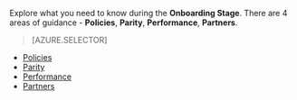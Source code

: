 Explore what you need to know during the **Onboarding Stage**. There are 4 areas of guidance - **Policies**, **Parity**, **Performance**, **Partners**.

> [AZURE.SELECTOR]
- [Policies](/solutions/global-customer/onboarding/guidance/policies/)
- [Parity](/solutions/global-customer/onboarding/guidance/parity/)
- [Performance](/solutions/global-customer/onboarding/guidance/performance/)
- [Partners](/solutions/global-customer/onboarding/guidance/partners/)